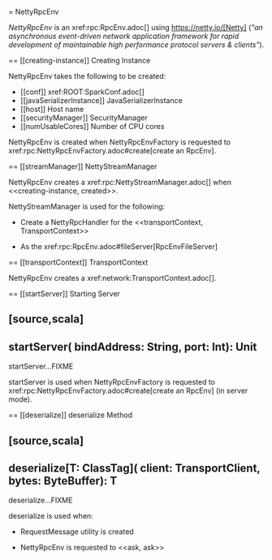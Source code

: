 = NettyRpcEnv

*NettyRpcEnv* is an xref:rpc:RpcEnv.adoc[] using https://netty.io/[Netty] (_"an asynchronous event-driven network application framework for rapid development of maintainable high performance protocol servers & clients"_).

== [[creating-instance]] Creating Instance

NettyRpcEnv takes the following to be created:

* [[conf]] xref:ROOT:SparkConf.adoc[]
* [[javaSerializerInstance]] JavaSerializerInstance
* [[host]] Host name
* [[securityManager]] SecurityManager
* [[numUsableCores]] Number of CPU cores

NettyRpcEnv is created when NettyRpcEnvFactory is requested to xref:rpc:NettyRpcEnvFactory.adoc#create[create an RpcEnv].

== [[streamManager]] NettyStreamManager

NettyRpcEnv creates a xref:rpc:NettyStreamManager.adoc[] when <<creating-instance, created>>.

NettyStreamManager is used for the following:

* Create a NettyRpcHandler for the <<transportContext, TransportContext>>

* As the xref:rpc:RpcEnv.adoc#fileServer[RpcEnvFileServer]

== [[transportContext]] TransportContext

NettyRpcEnv creates a xref:network:TransportContext.adoc[].

== [[startServer]] Starting Server

[source,scala]
----
startServer(
  bindAddress: String,
  port: Int): Unit
----

startServer...FIXME

startServer is used when NettyRpcEnvFactory is requested to xref:rpc:NettyRpcEnvFactory.adoc#create[create an RpcEnv] (in server mode).

== [[deserialize]] deserialize Method

[source,scala]
----
deserialize[T: ClassTag](
  client: TransportClient,
  bytes: ByteBuffer): T
----

deserialize...FIXME

deserialize is used when:

* RequestMessage utility is created

* NettyRpcEnv is requested to <<ask, ask>>
